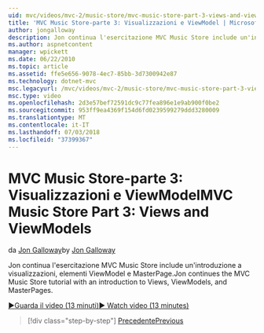 ```yaml
---
uid: mvc/videos/mvc-2/music-store/mvc-music-store-part-3-views-and-viewmodels
title: 'MVC Music Store-parte 3: Visualizzazioni e ViewModel | Microsoft Docs'
author: jongalloway
description: Jon continua l'esercitazione MVC Music Store include un'introduzione a visualizzazioni, elementi ViewModel e MasterPage.
ms.author: aspnetcontent
manager: wpickett
ms.date: 06/22/2010
ms.topic: article
ms.assetid: ffe5e656-9078-4ec7-85bb-3d7300942e87
ms.technology: dotnet-mvc
msc.legacyurl: /mvc/videos/mvc-2/music-store/mvc-music-store-part-3-views-and-viewmodels
msc.type: video
ms.openlocfilehash: 2d3e57bef72591dc9c77fea896e1e9ab900f0be2
ms.sourcegitcommit: 953ff9ea4369f154d6fd0239599279ddd3280009
ms.translationtype: MT
ms.contentlocale: it-IT
ms.lasthandoff: 07/03/2018
ms.locfileid: "37399367"
---
```

<a name="mvc-music-store-part-3-views-and-viewmodels"></a><span data-ttu-id="6cb7f-103">MVC Music Store-parte 3: Visualizzazioni e ViewModel</span><span class="sxs-lookup"><span data-stu-id="6cb7f-103">MVC Music Store Part 3: Views and ViewModels</span></span>
====================
<span data-ttu-id="6cb7f-104">da [Jon Galloway](https://github.com/jongalloway)</span><span class="sxs-lookup"><span data-stu-id="6cb7f-104">by [Jon Galloway](https://github.com/jongalloway)</span></span>

<span data-ttu-id="6cb7f-105">Jon continua l'esercitazione MVC Music Store include un'introduzione a visualizzazioni, elementi ViewModel e MasterPage.</span><span class="sxs-lookup"><span data-stu-id="6cb7f-105">Jon continues the MVC Music Store tutorial with an introduction to Views, ViewModels, and MasterPages.</span></span>

[<span data-ttu-id="6cb7f-106">&#9654;Guarda il video (13 minuti)</span><span class="sxs-lookup"><span data-stu-id="6cb7f-106">&#9654; Watch video (13 minutes)</span></span>](https://channel9.msdn.com/Blogs/ASP-NET-Site-Videos/mvc-music-store-part-3-views-and-viewmodels)

> [!div class="step-by-step"]
> [<span data-ttu-id="6cb7f-107">Precedente</span><span class="sxs-lookup"><span data-stu-id="6cb7f-107">Previous</span></span>](mvc-music-store-part-2-controllers.md)
